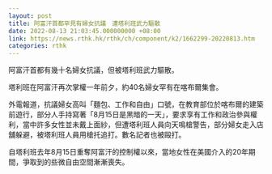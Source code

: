```yaml
---
layout: post
title: 阿富汗首都罕見有婦女抗議　遭塔利班武力驅散
date: 2022-08-13 21:03:45.000000000 +08:00
link: https://news.rthk.hk/rthk/ch/component/k2/1662299-20220813.htm
categories: rthk
---
```


阿富汗首都有幾十名婦女抗議，但被塔利班武力驅散。

塔利班在阿富汗再次掌權一年前夕，約40名婦女罕有在喀布爾集會。

外電報道，抗議婦女高叫「麵包、工作和自由」口號，在教育部位於喀布爾的建築前遊行，部分人手持寫著「8月15日是黑暗的一天」，要求享有工作和政治參與權利，當中許多女性並未戴上面紗，但遭塔利班人員向天鳴槍警告，部分婦女走入店舖躲避，被塔利班人員用槍托追打。數名記者也被毆打。

自塔利班去年8月15日重奪阿富汗的控制權以來，當地女性在美國介入的20年期間，爭取到的些微自由空間漸漸喪失。
